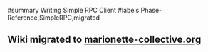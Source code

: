 ﻿#summary Writing Simple RPC Client
#labels Phase-Reference,SimpleRPC,migrated

## Wiki migrated to [marionette-collective.org](http://marionette-collective.org/simplerpc/clients.html) ##